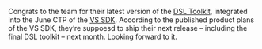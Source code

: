 Congrats to the team for their latest version of the [DSL
Toolkit](http://msdn.microsoft.com/vstudio/DSLTools), integrated into
the June CTP of the [VS
SDK](http://affiliate.vsipmembers.com/affiliate/downloadfiles.aspx).
According to the published product plans of the VS SDK, they’re suppoesd
to ship their next release – including the final DSL toolkit – next
month. Looking forward to it.
